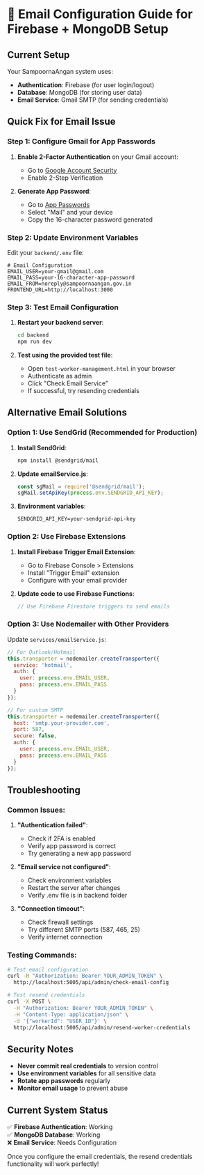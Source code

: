 # 📧 Email Configuration Guide for Firebase + MongoDB Setup

## Current Setup
Your SampoornaAngan system uses:
- **Authentication**: Firebase (for user login/logout)
- **Database**: MongoDB (for storing user data)
- **Email Service**: Gmail SMTP (for sending credentials)

## Quick Fix for Email Issue

### Step 1: Configure Gmail for App Passwords

1. **Enable 2-Factor Authentication** on your Gmail account:
   - Go to [Google Account Security](https://myaccount.google.com/security)
   - Enable 2-Step Verification

2. **Generate App Password**:
   - Go to [App Passwords](https://myaccount.google.com/apppasswords)
   - Select "Mail" and your device
   - Copy the 16-character password generated

### Step 2: Update Environment Variables

Edit your `backend/.env` file:

```env
# Email Configuration
EMAIL_USER=your-gmail@gmail.com
EMAIL_PASS=your-16-character-app-password
EMAIL_FROM=noreply@sampoornaangan.gov.in
FRONTEND_URL=http://localhost:3000
```

### Step 3: Test Email Configuration

1. **Restart your backend server**:
   ```bash
   cd backend
   npm run dev
   ```

2. **Test using the provided test file**:
   - Open `test-worker-management.html` in your browser
   - Authenticate as admin
   - Click "Check Email Service"
   - If successful, try resending credentials

## Alternative Email Solutions

### Option 1: Use SendGrid (Recommended for Production)

1. **Install SendGrid**:
   ```bash
   npm install @sendgrid/mail
   ```

2. **Update emailService.js**:
   ```javascript
   const sgMail = require('@sendgrid/mail');
   sgMail.setApiKey(process.env.SENDGRID_API_KEY);
   ```

3. **Environment variables**:
   ```env
   SENDGRID_API_KEY=your-sendgrid-api-key
   ```

### Option 2: Use Firebase Extensions

1. **Install Firebase Trigger Email Extension**:
   - Go to Firebase Console > Extensions
   - Install "Trigger Email" extension
   - Configure with your email provider

2. **Update code to use Firebase Functions**:
   ```javascript
   // Use Firebase Firestore triggers to send emails
   ```

### Option 3: Use Nodemailer with Other Providers

Update `services/emailService.js`:

```javascript
// For Outlook/Hotmail
this.transporter = nodemailer.createTransporter({
  service: 'hotmail',
  auth: {
    user: process.env.EMAIL_USER,
    pass: process.env.EMAIL_PASS
  }
});

// For custom SMTP
this.transporter = nodemailer.createTransporter({
  host: 'smtp.your-provider.com',
  port: 587,
  secure: false,
  auth: {
    user: process.env.EMAIL_USER,
    pass: process.env.EMAIL_PASS
  }
});
```

## Troubleshooting

### Common Issues:

1. **"Authentication failed"**:
   - Check if 2FA is enabled
   - Verify app password is correct
   - Try generating a new app password

2. **"Email service not configured"**:
   - Check environment variables
   - Restart the server after changes
   - Verify .env file is in backend folder

3. **"Connection timeout"**:
   - Check firewall settings
   - Try different SMTP ports (587, 465, 25)
   - Verify internet connection

### Testing Commands:

```bash
# Test email configuration
curl -H "Authorization: Bearer YOUR_ADMIN_TOKEN" \
  http://localhost:5005/api/admin/check-email-config

# Test resend credentials
curl -X POST \
  -H "Authorization: Bearer YOUR_ADMIN_TOKEN" \
  -H "Content-Type: application/json" \
  -d '{"workerId": "USER_ID"}' \
  http://localhost:5005/api/admin/resend-worker-credentials
```

## Security Notes

- **Never commit real credentials** to version control
- **Use environment variables** for all sensitive data
- **Rotate app passwords** regularly
- **Monitor email usage** to prevent abuse

## Current System Status

✅ **Firebase Authentication**: Working  
✅ **MongoDB Database**: Working  
❌ **Email Service**: Needs Configuration  

Once you configure the email credentials, the resend credentials functionality will work perfectly!